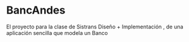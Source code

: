 # BancAndes
El proyecto para la clase de Sistrans Diseño + Implementación , de una aplicación sencilla que modela un Banco

